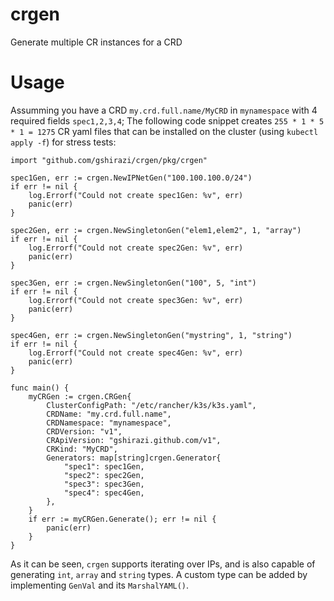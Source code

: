 # crgen
Generate multiple CR instances for a CRD

# Usage

Assumming you have a CRD `my.crd.full.name/MyCRD` in `mynamespace` with 4 required fields `spec1,2,3,4`;
The following code snippet creates `255 * 1 * 5 * 1 = 1275` CR yaml files that can be installed on the cluster (using `kubectl apply -f`) for stress tests:

```
import "github.com/gshirazi/crgen/pkg/crgen"

spec1Gen, err := crgen.NewIPNetGen("100.100.100.0/24")
if err != nil {
    log.Errorf("Could not create spec1Gen: %v", err)
    panic(err)
}

spec2Gen, err := crgen.NewSingletonGen("elem1,elem2", 1, "array")
if err != nil {
    log.Errorf("Could not create spec2Gen: %v", err)
    panic(err)
}

spec3Gen, err := crgen.NewSingletonGen("100", 5, "int")
if err != nil {
    log.Errorf("Could not create spec3Gen: %v", err)
    panic(err)
}

spec4Gen, err := crgen.NewSingletonGen("mystring", 1, "string")
if err != nil {
    log.Errorf("Could not create spec4Gen: %v", err)
    panic(err)
}

func main() {
	myCRGen := crgen.CRGen{
		ClusterConfigPath: "/etc/rancher/k3s/k3s.yaml",
		CRDName: "my.crd.full.name",
		CRDNamespace: "mynamespace",
		CRDVersion: "v1",
		CRApiVersion: "gshirazi.github.com/v1",
		CRKind: "MyCRD",
		Generators: map[string]crgen.Generator{
			"spec1": spec1Gen,
			"spec2": spec2Gen,
			"spec3": spec3Gen,
			"spec4": spec4Gen,
		},
	}
	if err := myCRGen.Generate(); err != nil {
		panic(err)
	}
}
```
As it can be seen, `crgen` supports iterating over IPs, and is also capable of generating `int`, `array` and `string` types. A custom type can be added by implementing `GenVal` and its `MarshalYAML()`.
